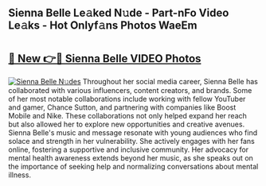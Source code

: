 ## Sienna Belle Le𝚊ked N𝚞de - Part-nFo Video Le𝚊ks - Hot Onlyf𝚊ns Photos WaeEm

# <h2><a href="http://ab72609.deff.icu/?id=Sienna+Belle">🔗 New 👉🔴 Sienna Belle VIDEO Photos</a></h2>

[![Sienna Belle N𝚞des](https://i.imgur.com/rIISA9y.gif)](http://ab72609.deff.icu/?id=Sienna+Belle)
Throughout her social media career, Sienna Belle has collaborated with various influencers, content creators, and brands. Some of her most notable collaborations include working with fellow YouTuber and gamer, Chance Sutton, and partnering with companies like Boost Mobile and Nike. These collaborations not only helped expand her reach but also allowed her to explore new opportunities and creative avenues. Sienna Belle's music and message resonate with young audiences who find solace and strength in her vulnerability. She actively engages with her fans online, fostering a supportive and inclusive community. Her advocacy for mental health awareness extends beyond her music, as she speaks out on the importance of seeking help and normalizing conversations about mental illness.
